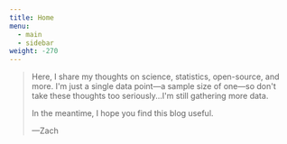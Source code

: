 ```yaml
---
title: Home
menu:
  - main
  - sidebar
weight: -270
---
```


> Here, I share my thoughts on science, statistics, open-source, and more. I'm just a single data point—a sample size of one—so don't take these thoughts too seriously...I'm still gathering more data.
>
> In the meantime, I hope you find this blog useful. 
> 
> —Zach
